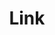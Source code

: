 ---
layout: pattern.njk
tags: 
    - legacy_components_fr
key: link-legacy_fr
title: Link
parent: legacy_components_fr
image: legacy/overview/link.webp
keywords: 
order: 120
availablelanguages: 
    - de
    - en
---